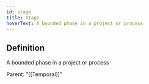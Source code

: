 ```yaml
---
id: stage
title: Stage
hoverText: A bounded phase in a project or process
---
```

## Definition
A bounded phase in a project or process

Parent: "[[Temporal]]"